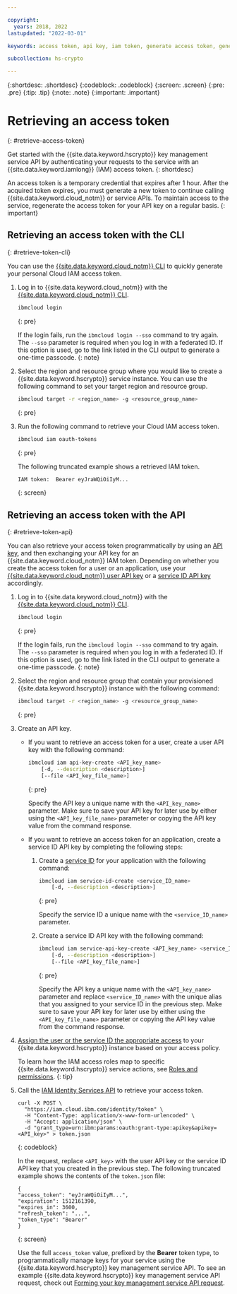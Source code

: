 ```yaml
---

copyright:
  years: 2018, 2022
lastupdated: "2022-03-01"

keywords: access token, api key, iam token, generate access token, generate iam token, get access token, iam token api, token cli

subcollection: hs-crypto

---
```


{:shortdesc: .shortdesc}
{:codeblock: .codeblock}
{:screen: .screen}
{:pre: .pre}
{:tip: .tip}
{:note: .note}
{:important: .important}

# Retrieving an access token
{: #retrieve-access-token}

Get started with the {{site.data.keyword.hscrypto}} key management service API by authenticating your requests to the service with an {{site.data.keyword.iamlong}} (IAM) access token.
{: shortdesc}

An access token is a temporary credential that expires after 1 hour. After the acquired token expires, you must generate a new token to continue calling {{site.data.keyword.cloud_notm}} or service APIs. To maintain access to the service, regenerate the access token for your API key on a regular basis.
{: important}

## Retrieving an access token with the CLI
{: #retrieve-token-cli}

You can use the [{{site.data.keyword.cloud_notm}} CLI](/docs/cli?topic=cli-getting-started) to quickly generate your personal Cloud IAM access token.

1. Log in to {{site.data.keyword.cloud_notm}} with the [{{site.data.keyword.cloud_notm}} CLI](/docs/cli?topic=cli-getting-started).

    ```sh
    ibmcloud login
    ```
    {: pre}

    If the login fails, run the `ibmcloud login --sso` command to try again. The `--sso` parameter is required when you log in with a federated ID. If this option is used, go to the link listed in the CLI output to generate a one-time passcode.
    {: note}

2. Select the region and resource group where you would like to create a {{site.data.keyword.hscrypto}} service instance. You can use the following command to set your target region and resource group.

    ```sh
    ibmcloud target -r <region_name> -g <resource_group_name>
    ```
    {: pre}

3. Run the following command to retrieve your Cloud IAM access token.

    ```sh
    ibmcloud iam oauth-tokens
    ```
    {: pre}

    The following truncated example shows a retrieved IAM token.

    ```sh
    IAM token:  Bearer eyJraWQiOiIyM...
    ```
    {: screen}

## Retrieving an access token with the API
{: #retrieve-token-api}

You can also retrieve your access token programmatically by using an [API key](/docs/account?topic=account-manapikey), and then exchanging your API key for an {{site.data.keyword.cloud_notm}} IAM token. Depending on whether you create the access token for a user or an application, use your [{{site.data.keyword.cloud_notm}} user API key](/docs/account?topic=account-userapikey) or a [service ID API key](/docs/account?topic=account-serviceidapikeys) accordingly.

1. Log in to {{site.data.keyword.cloud_notm}} with the [{{site.data.keyword.cloud_notm}} CLI](/docs/cli?topic=cli-getting-started).

    ```sh
    ibmcloud login
    ```
    {: pre}

    If the login fails, run the `ibmcloud login --sso` command to try again. The `--sso` parameter is required when you log in with a federated ID. If this option is used, go to the link listed in the CLI output to generate a one-time passcode.
    {: note}

2. Select the region and resource group that contain your provisioned {{site.data.keyword.hscrypto}} instance with the following command:

    ```sh
    ibmcloud target -r <region_name> -g <resource_group_name>
    ```
    {: pre}

3. Create an API key.

    - If you want to retrieve an access token for a user, create a user API key with the following command:

        ```sh
        ibmcloud iam api-key-create <API_key_name>
            [-d, --description <description>]
            [--file <API_key_file_name>]
        ```
        {: pre}

        Specify the API key a unique name with the `<API_key_name>` parameter. Make sure to save your API key for later use by either using the `<API_key_file_name>` parameter or copying the API key value from the command response.

    - If you want to retrieve an access token for an application, create a service ID API key by completing the following steps:

        1. Create a [service ID](/docs/account?topic=account-serviceids#create_serviceid) for your application with the following command:

            ```sh
            ibmcloud iam service-id-create <service_ID_name>
                [-d, --description <description>]
            ```
            {: pre}

            Specify the service ID a unique name with the `<service_ID_name>` parameter.

        2. Create a service ID API key with the following command:

            ```sh
            ibmcloud iam service-api-key-create <API_key_name> <service_ID_name>
                [-d, --description <description>]
                [--file <API_key_file_name>]
            ```
            {: pre}

            Specify the API key a unique name with the `<API_key_name>` parameter and replace `<service_ID_name>` with the unique alias that you assigned to your service ID in the previous step. Make sure to save your API key for later use by either using the `<API_key_file_name>` parameter or copying the API key value from the command response.

4. [Assign the user or the service ID the appropriate access](/docs/account?topic=account-assign-access-resources) to your {{site.data.keyword.hscrypto}} instance based on your access policy.

    To learn how the IAM access roles map to specific {{site.data.keyword.hscrypto}} service actions, see [Roles and permissions](/docs/hs-crypto?topic=hs-crypto-manage-access#roles).
    {: tip}

5. Call the [IAM Identity Services API](/apidocs/iam-identity-token-api#gettoken-apikey) to retrieve your access token.

    ```cURL
    curl -X POST \
      "https://iam.cloud.ibm.com/identity/token" \
      -H "Content-Type: application/x-www-form-urlencoded" \
      -H "Accept: application/json" \
      -d "grant_type=urn:ibm:params:oauth:grant-type:apikey&apikey=<API_key>" > token.json
    ```
    {: codeblock}

    In the request, replace `<API_key>` with the user API key or the service ID API key that you created in the previous step. The following truncated example shows the contents of the `token.json` file:

    ```
    {
    "access_token": "eyJraWQiOiIyM...",
    "expiration": 1512161390,
    "expires_in": 3600,
    "refresh_token": "...",
    "token_type": "Bearer"
    }
    ```
    {: screen}

    Use the full `access_token` value, prefixed by the **Bearer** token type, to programmatically manage keys for your service using the {{site.data.keyword.hscrypto}} key management service API. To see an example {{site.data.keyword.hscrypto}} key management service API request, check out [Forming your key management service API request](/docs/hs-crypto?topic=hs-crypto-set-up-kms-api#form-kms-api-request).
